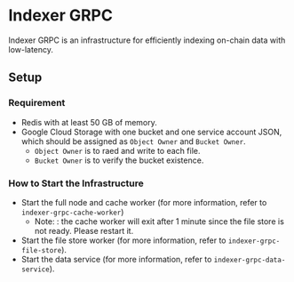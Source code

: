 # Indexer GRPC

Indexer GRPC is an infrastructure for efficiently indexing on-chain data with low-latency.


## Setup 

### Requirement

* Redis with at least 50 GB of memory.
* Google Cloud Storage with one bucket and one service account JSON, which should be assigned as `Object Owner` and `Bucket Owner`.
  * `Object Owner` is to raed and write to each file.
  * `Bucket Owner` is to verify the bucket existence.

### How to Start the Infrastructure

* Start the full node and cache worker (for more information, refer to `indexer-grpc-cache-worker`)
  * Note: : the cache worker will exit after 1 minute since the file store is not ready. Please restart it.
* Start the file store worker (for more information, refer to `indexer-grpc-file-store`).
* Start the data service (for more information, refer to `indexer-grpc-data-service`).